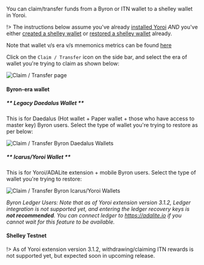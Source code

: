 You can claim/transfer funds from a Byron or ITN wallet to a shelley wallet in Yoroi.

!> The instructions below assume you've already [installed Yoroi](Wallets/Yoroi/install.md) *AND* you've either [created a shelley wallet](Wallets/Yoroi/create.md) or [restored a shelley wallet](Wallets/Yoroi/restore.md) already.

Note that wallet v/s era v/s mnemonics metrics can be found [here](wallets.md#heirarchical-deterministic-hd-wallets)

Click on the `Claim / Transfer` icon on the side bar, and select the era of wallet you're trying to claim as shown below:

![Claim / Transfer page](https://raw.githubusercontent.com/cardano-community/support-faq/images/docs/images/yoroi-claim-1.jpg ':size=40%')

#### Byron-era wallet

<!-- tabs:start -->

##### ** Legacy Daedalus Wallet **

This is for Daedalus (Hot wallet + Paper wallet + those who have access to master key) Byron users. Select the type of wallet you're trying to restore as per below:

![Claim / Transfer Byron Daedalus Wallets](https://raw.githubusercontent.com/cardano-community/support-faq/images/docs/images/yoroi-claim-2.jpg ':size=25%')

##### ** Icarus/Yoroi Wallet **

This is for Yoroi/ADALite extension + mobile Byron users. Select the type of wallet you're trying to restore:

![Claim / Transfer Byron Icarus/Yoroi Wallets](https://raw.githubusercontent.com/cardano-community/support-faq/images/docs/images/yoroi-claim-3.jpg ':size=25%')

*Byron Ledger Users: Note that as of Yoroi extension version 3.1.2, Ledger integration is not supported yet, and entering the ledger recovery keys is ***not recommended***. You can connect ledger to https://adalite.io if you cannot wait for this feature to be available.*

<!-- tabs:end -->

#### Shelley Testnet

!> As of Yoroi extension version 3.1.2, withdrawing/claiming ITN rewards is not supported yet, but expected soon in upcoming release.
